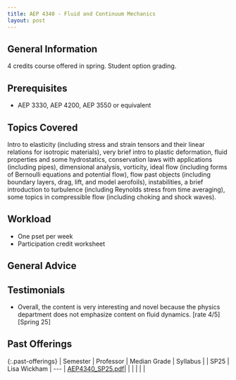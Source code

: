 ```yaml
---
title: AEP 4340 - Fluid and Continuum Mechanics
layout: post
---
```


<link rel="stylesheet" href="/main.css">

## General Information

4 credits course offered in spring. Student option grading.


## Prerequisites
- AEP 3330, AEP 4200, AEP 3550 or equivalent

## Topics Covered

Intro to elasticity (including stress and strain tensors and their linear relations for isotropic materials), 
very brief intro to plastic deformation, fluid properties and some hydrostatics, conservation laws with applications 
(including pipes), dimensional analysis, vorticity, ideal flow (including forms of Bernoulli equations and potential flow), 
flow past objects (including boundary layers, drag, lift, and model aerofoils), instabilities, a brief introduction to turbulence
(including Reynolds stress from time averaging), some topics in compressible flow (including choking and shock waves).

## Workload
  - One pset per week
  - Participation credit worksheet


## General Advice


## Testimonials
  - Overall, the content is very interesting and novel because the physics department does not emphasize content on fluid dynamics. [rate 4/5] [Spring 25]


## Past Offerings

{:.past-offerings}
| Semester | Professor | Median Grade | Syllabus |
| SP25 | Lisa Wickham | --- | <a href="/syllabi/AEP4340_SP25.pdf">AEP4340_SP25.pdf</a>|
|  |  |  |  |

